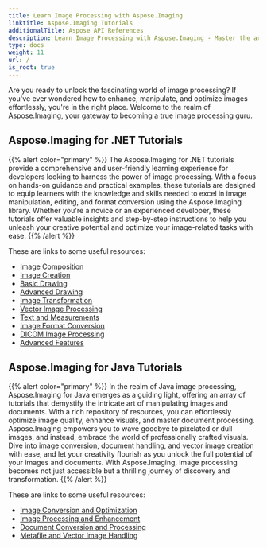 ```yaml
---
title: Learn Image Processing with Aspose.Imaging
linktitle: Aspose.Imaging Tutorials
additionalTitle: Aspose API References
description: Learn Image Processing with Aspose.Imaging - Master the art of image manipulation and enhancement with Aspose.Imaging. Dive into the world of advanced image processing today.
type: docs
weight: 11
url: /
is_root: true
---
```


Are you ready to unlock the fascinating world of image processing? If you've ever wondered how to enhance, manipulate, and optimize images effortlessly, you're in the right place. Welcome to the realm of Aspose.Imaging, your gateway to becoming a true image processing guru.

## Aspose.Imaging for .NET Tutorials
{{% alert color="primary" %}}
The Aspose.Imaging for .NET tutorials provide a comprehensive and user-friendly learning experience for developers looking to harness the power of image processing. With a focus on hands-on guidance and practical examples, these tutorials are designed to equip learners with the knowledge and skills needed to excel in image manipulation, editing, and format conversion using the Aspose.Imaging library. Whether you're a novice or an experienced developer, these tutorials offer valuable insights and step-by-step instructions to help you unleash your creative potential and optimize your image-related tasks with ease.
{{% /alert %}}

These are links to some useful resources:
 
- [Image Composition](./net/image-composition/)
- [Image Creation](./net/image-creation/)
- [Basic Drawing](./net/basic-drawing/)
- [Advanced Drawing](./net/advanced-drawing/)
- [Image Transformation](./net/image-transformation/)
- [Vector Image Processing](./net/vector-image-processing/)
- [Text and Measurements](./net/text-and-measurements/)
- [Image Format Conversion](./net/image-format-conversion/)
- [DICOM Image Processing](./net/dicom-image-processing/)
- [Advanced Features](./net/advanced-features/)


## Aspose.Imaging for Java Tutorials
{{% alert color="primary" %}}
In the realm of Java image processing, Aspose.Imaging for Java emerges as a guiding light, offering an array of tutorials that demystify the intricate art of manipulating images and documents. With a rich repository of resources, you can effortlessly optimize image quality, enhance visuals, and master document processing. Aspose.Imaging empowers you to wave goodbye to pixelated or dull images, and instead, embrace the world of professionally crafted visuals. Dive into image conversion, document handling, and vector image creation with ease, and let your creativity flourish as you unlock the full potential of your images and documents. With Aspose.Imaging, image processing becomes not just accessible but a thrilling journey of discovery and transformation.
{{% /alert %}}

These are links to some useful resources:
 
- [Image Conversion and Optimization](./java/image-conversion-and-optimization/)
- [Image Processing and Enhancement](./java/image-processing-and-enhancement/)
- [Document Conversion and Processing](./java/document-conversion-and-processing/)
- [Metafile and Vector Image Handling](./java/metafile-and-vector-image-handling/)


